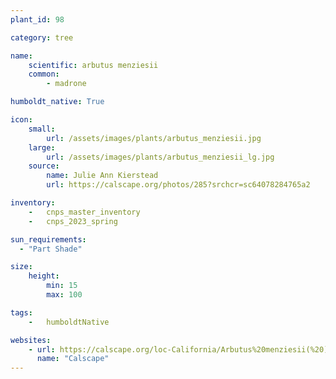 ```yaml
---
plant_id: 98

category: tree

name: 
    scientific: arbutus menziesii 
    common: 
        - madrone 

humboldt_native: True

icon: 
    small: 
        url: /assets/images/plants/arbutus_menziesii.jpg 
    large: 
        url: /assets/images/plants/arbutus_menziesii_lg.jpg 
    source: 
        name: Julie Ann Kierstead 
        url: https://calscape.org/photos/285?srchcr=sc64078284765a2 

inventory: 
    -   cnps_master_inventory
    -   cnps_2023_spring

sun_requirements:
  - "Part Shade"

size:
    height: 
        min: 15
        max: 100

tags:  
    -   humboldtNative

websites:
    - url: https://calscape.org/loc-California/Arbutus%20menziesii(%20) 
      name: "Calscape"
---
```






